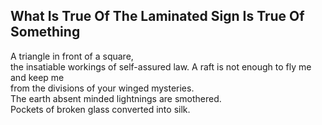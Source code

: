 What Is True Of The Laminated Sign Is True Of Something
-------------------------------------------------------
A triangle in front of a square,  
the insatiable workings of self-assured law. A raft is not enough to fly me and keep me  
from the divisions of your winged mysteries.  
The earth absent minded lightnings are smothered.  
Pockets of broken glass converted into silk.  
